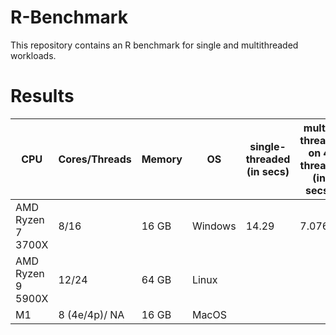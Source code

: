 # R-Benchmark
This repository contains an R benchmark for single and multithreaded workloads.

# Results

| CPU               | Cores/Threads | Memory | OS      | single-threaded (in secs) | multi-threaed on 4 threads (in secs) | multi-threaded on all threads (in secs)|
| ----------------- | ------------- | ------ | ------- | ------------------------- | ------------------------------------ | -------------------------------------- |
| AMD Ryzen 7 3700X | 8/16          | 16 GB  | Windows | 14.29                     | 7.076                                | 5.249                                  |
| AMD Ryzen 9 5900X | 12/24         | 64 GB  | Linux   | | |
| M1                | 8 (4e/4p)/ NA | 16 GB  | MacOS   | | |

